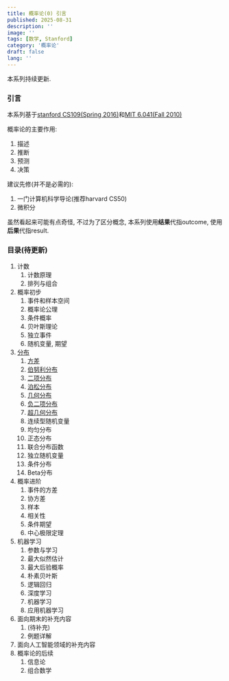 ```yaml
---
title: 概率论(0) 引言
published: 2025-08-31
description: ''
image: ''
tags: [数学, Stanford]
category: '概率论'
draft: false 
lang: ''
---
```


本系列持续更新.

### 引言
本系列基于[stanford CS109(Spring 2016)](https://web.stanford.edu/class/archive/cs/cs109/cs109.1166/)和[MIT 6.041(Fall 2010)](https://ocw.mit.edu/courses/6-041-probabilistic-systems-analysis-and-applied-probability-fall-2010/)

概率论的主要作用:
1. 描述
2. 推断
3. 预测
4. 决策

建议先修(并不是必需的):
1. 一门计算机科学导论(推荐harvard CS50)
2. 微积分

虽然看起来可能有点奇怪, 不过为了区分概念, 本系列使用**结果**代指outcome, 使用**后果**代指result.

### 目录(待更新)
1. 计数
   1. 计数原理
   2. 排列与组合
2. 概率初步
   1. 事件和样本空间
   2. 概率论公理
   3. 条件概率
   4. 贝叶斯理论
   5. 独立事件
   6. 随机变量, 期望
3. [分布](./../概率论3-分布/)
   1. [方差](./../概率论3-分布/#方差variance)
   2. [伯努利分布](./../概率论3-分布/#伯努利分布bernoulli-distribution)
   3. [二项分布](./../概率论3-分布/#二项分布binomial-distribution)
   4. [泊松分布](./../概率论3-分布/#泊松分布poisson-distribution)
   5. [几何分布](./../概率论3-分布/#几何分布geometric-distribution)
   6. [负二项分布](./../概率论3-分布/#负二项分布negative-binomial-distribution)
   7. [超几何分布](./../概率论3-分布/#超几何分布hypergeometric-distribution)
   8. 连续型随机变量
   9. 均匀分布
   10. 正态分布
   11. 联合分布函数
   12. 独立随机变量
   13. 条件分布
   14. Beta分布
4. 概率进阶
   1. 事件的方差
   2. 协方差
   3. 样本
   4. 相关性
   5. 条件期望
   6. 中心极限定理
5. 机器学习
   1. 参数与学习
   2. 最大似然估计
   3. 最大后验概率
   4. 朴素贝叶斯
   5. 逻辑回归
   6. 深度学习
   7. 机器学习
   8. 应用机器学习
6. 面向期末的补充内容
   1. (待补充)
   2. 例题详解
7. 面向人工智能领域的补充内容
8. 概率论的后续
   1. 信息论
   2. 组合数学
